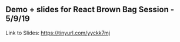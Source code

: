 ## Demo + slides for React Brown Bag Session - 5/9/19

Link to Slides: https://tinyurl.com/yyckk7mj
